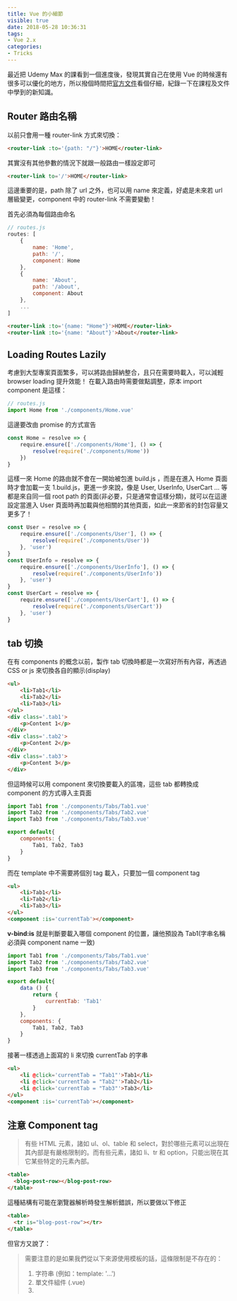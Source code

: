 ```yaml
---
title: Vue 的小細節
visible: true
date: 2018-05-28 10:36:31
tags: 
- Vue 2.x
categories:
- Tricks
---
```


最近把 Udemy Max 的課看到一個進度後，發現其實自己在使用 Vue 的時候還有很多可以優化的地方，所以撥個時間把[官方文件](https://vuejs.org/v2/guide/index.html)看個仔細，紀錄一下在課程及文件中學到的新知識。

<!--more-->

## Router 路由名稱

以前只會用一種 router-link 方式來切換：
```html
<router-link :to='{path: "/"}'>HOME</router-link>
```

其實沒有其他參數的情況下就跟一般路由一樣設定即可
```html
<router-link to='/'>HOME</router-link>
```

這邊重要的是，path 除了 url 之外，也可以用 name 來定義，好處是未來若 url 層級變更，component 中的 router-link 不需要變動！

首先必須為每個路由命名
```javascript
// routes.js
routes: [
	{
		name: 'Home',
		path: '/',
		component: Home
	},
	{
		name: 'About',
		path: '/about',
		component: About
	},
	...
]
```
```html
<router-link :to='{name: "Home"}'>HOME</router-link>
<router-link :to='{name: "About"}'>About</router-link>
```


## Loading Routes Lazily

考慮到大型專案頁面繁多，可以將路由歸納整合，且只在需要時載入，可以減輕 browser loading 提升效能！
在載入路由時需要做點調整，原本 import component 是這樣：
```javascript
// routes.js
import Home from './components/Home.vue'
```
這邊要改由 promise 的方式宣告
```javascript
const Home = resolve => {
	require.ensure(['./components/Home'], () => {
		resolve(require('./components/Home'))
	})
}
```
這樣一來 Home 的路由就不會在一開始被包進 build.js ，而是在進入 Home 頁面時才會加載一支 1.build.js，更進一步來說，像是 User, UserInfo, UserCart ... 等都是來自同一個 root path 的頁面(非必要，只是通常會這樣分類)，就可以在這邊設定當進入 User 頁面時再加載與他相關的其他頁面，如此一來節省的封包容量又更多了！
```javascript
const User = resolve => {
	require.ensure(['./components/User'], () => {
		resolve(require('./components/User'))
	}, 'user')
}
const UserInfo = resolve => {
	require.ensure(['./components/UserInfo'], () => {
		resolve(require('./components/UserInfo'))
	}, 'user')
}
const UserCart = resolve => {
	require.ensure(['./components/UserCart'], () => {
		resolve(require('./components/UserCart'))
	}, 'user')
}
```


## tab 切換

在有 components 的概念以前，製作 tab 切換時都是一次寫好所有內容，再透過 CSS or js 來切換各自的顯示(display)
```html
<ul>
	<li>Tab1</li>
	<li>Tab2</li>
	<li>Tab3</li>
</ul>
<div class='.tab1'>
	<p>Content 1</p>
</div>
<div class='.tab2'>
	<p>Content 2</p>
</div>
<div class='.tab3'>
	<p>Content 3</p>
</div>
```

但這時候可以用 component 來切換要載入的區塊，這些 tab 都轉換成 component 的方式導入主頁面
```javascript
import Tab1 from './components/Tabs/Tab1.vue'
import Tab2 from './components/Tabs/Tab2.vue'
import Tab3 from './components/Tabs/Tab3.vue'

export default{
	components: {
		Tab1, Tab2, Tab3
	}
}
```

而在 template 中不需要將個別 tag 載入，只要加一個 component tag
```html
<ul>
	<li>Tab1</li>
	<li>Tab2</li>
	<li>Tab3</li>
</ul>
<component :is='currentTab'></component>
```

<strong>v-bind:is</strong> 就是判斷要載入哪個 component 的位置，讓他預設為 Tab1(字串名稱必須與 component name 一致)
```javascript
import Tab1 from './components/Tabs/Tab1.vue'
import Tab2 from './components/Tabs/Tab2.vue'
import Tab3 from './components/Tabs/Tab3.vue'

export default{
	data () {
		return {
			currentTab: 'Tab1'
		}
	},
	components: {
		Tab1, Tab2, Tab3
	}
}
```

接著一樣透過上面寫的 li 來切換 currentTab 的字串
```html
<ul>
	<li @click='currentTab = "Tab1"'>Tab1</li>
	<li @click='currentTab = "Tab2"'>Tab2</li>
	<li @click='currentTab = "Tab3"'>Tab3</li>
</ul>
<component :is='currentTab'></component>
```


## 注意 Component tag 

> 有些 HTML 元素，諸如 ul、ol、table 和 select，對於哪些元素可以出現在其內部是有嚴格限制的。而有些元素，諸如 li、tr 和 option，只能出現在其它某些特定的元素內部。
```html
<table>
  <blog-post-row></blog-post-row>
</table>
```
這種結構有可能在瀏覽器解析時發生解析錯誤，所以要做以下修正
```html
<table>
  <tr is="blog-post-row"></tr>
</table>
```
但官方又說了：
>需要注意的是如果我們從以下來源使用模板的話，這條限制是不存在的：
>1. 字符串 (例如：template: '...')
>2. 單文件組件 (.vue)
>3. <script type="text/x-template"\>

但我知道的方法除了第三點的 jsx，就是 template 跟 .vue file 了，所以 ... 也不知道他說會出錯是在哪種情況下😅

<i>To Be Continued ...</i>
